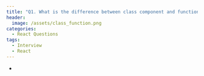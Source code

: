 ```yaml
---
title: "Q1. What is the difference between class component and functional component?"
header:
  image: /assets/class_function.png
categories:
  - React Questions
tags:
  - Interview
  - React
---
```


-
